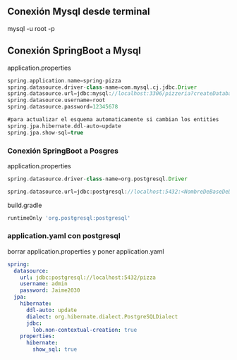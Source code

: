 ## Conexión Mysql desde terminal
mysql -u root -p


## Conexión SpringBoot a Mysql
application.properties
```gradle
spring.application.name=spring-pizza
spring.datasource.driver-class-name=com.mysql.cj.jdbc.Driver
spring.datasource.url=jdbc:mysql://localhost:3306/pizzeria?createDatabaseIfNotExist=true
spring.datasource.username=root
spring.datasource.password=12345678

#para actualizar el esquema automaticamente si cambian los entities
spring.jpa.hibernate.ddl-auto=update
spring.jpa.show-sql=true
```

### Conexión SpringBoot a Posgres
application.properties
```gradle
spring.datasource.driver-class-name=org.postgresql.Driver

spring.datasource.url=jdbc:postgresql://localhost:5432:<NombreDeBaseDeDatos>
```

build.gradle
```gradle
runtimeOnly 'org.postgresql:postgresql'
```

### application.yaml con postgresql
borrar application.properties y poner application.yaml
```yaml
spring:
  datasource:
    url: jdbc:postgresql://localhost:5432/pizza
    username: admin
    password: Jaime2030
  jpa:
    hibernate:
      ddl-auto: update
      dialect: org.hibernate.dialect.PostgreSQLDialect
      jdbc:
        lob.non-contextual-creation: true
    properties:
      hibernate:
        show_sql: true 
```
